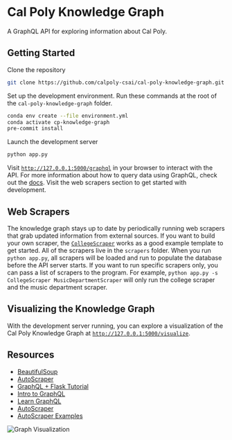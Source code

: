 # Cal Poly Knowledge Graph

A GraphQL API for exploring information about Cal Poly.

## Getting Started

Clone the repository

```bash
git clone https://github.com/calpoly-csai/cal-poly-knowledge-graph.git
```

Set up the development environment. Run these commands at the root of the `cal-poly-knowledge-graph` folder.

```bash
conda env create --file environment.yml
conda activate cp-knowledge-graph
pre-commit install
```

Launch the development server

```bash
python app.py
```

Visit [`http://127.0.0.1:5000/graphql`](http://127.0.0.1:5000/graphql) in your browser to interact with the API. For more information about how to query data using GraphQL, check out the [docs](https://graphql.org/learn/queries/). Visit the web scrapers section to get started with development.

## Web Scrapers

The knowledge graph stays up to date by periodically running web scrapers that grab updated information from external sources. If you want to build your own scraper, the [`CollegeScraper`](./scrapers/college_scraper.py) works as a good example template to get started. All of the scrapers live in the `scrapers` folder. When you run `python app.py`, all scrapers will be loaded and run to populate the database before the API server starts. If you want to run specific scrapers only, you can pass a list of scrapers to the program. For example, `python app.py -s CollegeScraper MusicDepartmentScraper` will only run the college scraper and the music department scraper.

## Visualizing the Knowledge Graph

With the development server running, you can explore a visualization of the Cal Poly Knowledge Graph at [`http://127.0.0.1:5000/visualize`](http://127.0.0.1:5000/visualize).

## Resources

- [BeautifulSoup](https://scribbleghost.net/2020/07/06/getting-started-with-beautiful-soup-4/)
- [AutoScraper](https://github.com/alirezamika/autoscraper)
- [GraphQL + Flask Tutorial](https://graphene-mongo.readthedocs.io/en/latest/tutorial.html)
- [Intro to GraphQL](https://graphql.org/learn/)
- [Learn GraphQL](https://www.howtographql.com)
- [AutoScraper](https://github.com/alirezamika/autoscraper)
- [AutoScraper Examples](https://gist.github.com/alirezamika/72083221891eecd991bbc0a2a2467673)

![Graph Visualization](./docs/assets/graph-visualization.jpg)
